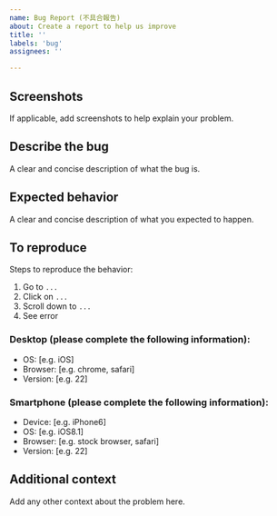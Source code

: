 ```yaml
---
name: Bug Report (不具合報告)
about: Create a report to help us improve
title: ''
labels: 'bug'
assignees: ''

---
```


## Screenshots

If applicable, add screenshots to help explain your problem.

## Describe the bug

A clear and concise description of what the bug is.

## Expected behavior

A clear and concise description of what you expected to happen.

## To reproduce

Steps to reproduce the behavior:

1. Go to `...`
2. Click on `...`
3. Scroll down to `...`
4. See error

### Desktop (please complete the following information):

- OS: [e.g. iOS]
- Browser: [e.g. chrome, safari]
- Version: [e.g. 22]

### Smartphone (please complete the following information):

- Device: [e.g. iPhone6]
- OS: [e.g. iOS8.1]
- Browser: [e.g. stock browser, safari]
- Version: [e.g. 22]

## Additional context

Add any other context about the problem here.
